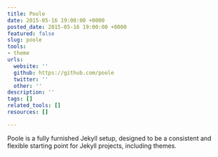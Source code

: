 ```yaml
---
title: Poole
date: 2015-05-16 19:00:00 +0000
posted_date: 2015-05-16 19:00:00 +0000
featured: false
slug: poole
tools:
- theme
urls:
  website: ''
  github: https://github.com/poole
  twitter: ''
  other: ''
description: ''
tags: []
related_tools: []
resources: []

---
```

Poole is a fully furnished Jekyll setup, designed to be a consistent and flexible starting point for Jekyll projects, including themes.




